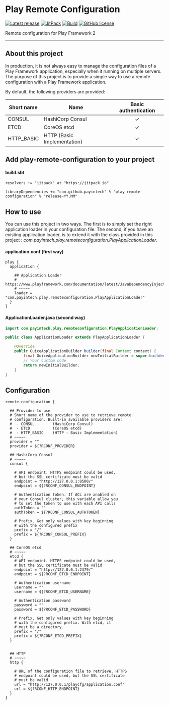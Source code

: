 # Play Remote Configuration


[![Latest release](https://img.shields.io/badge/latest_release-17.12-orange.svg)](https://github.com/payintech/play-remote-configuration/releases)
[![JitPack](https://jitpack.io/v/payintech/play-remote-configuration.svg)](https://jitpack.io/#payintech/play-remote-configuration)
[![Build](https://img.shields.io/travis-ci/payintech/play-remote-configuration.svg?branch=master&style=flat)](https://travis-ci.org/payintech/play-remote-configuration)
[![GitHub license](https://img.shields.io/badge/license-MIT-blue.svg)](https://raw.githubusercontent.com/payintech/play-remote-configuration/master/LICENSE)

Remote configuration for Play Framework 2
*****

## About this project
In production, it is not always easy to manage the configuration files of a
Play Framework application, especially when it running on multiple servers.
The purpose of this project is to provide a simple way to use a remote
configuration with a Play Framework application.


By default, the following providers are provided:

| Short name | Name                        |  Basic authentication  |
|------------|-----------------------------|:----------------------:|
| CONSUL     | HashiCorp Consul            |           ✓            |
| ETCD       | CoreOS etcd                 |           ✓            |
| HTTP_BASIC | HTTP (Basic Implementation) |           ✓            |


## Add play-remote-configuration to your project

#### build.sbt

```sbtshell
resolvers += "jitpack" at "https://jitpack.io"

libraryDependencies += "com.github.payintech" % "play-remote-configuration" % "release~YY.MM"
```


## How to use

You can use this project in two ways. The first is to simply set the right
application loader in your configuration file. The second, if you have an
existing application loader, is to extend it with the class provided in this
project : _com.payintech.play.remoteconfiguration.PlayApplicationLoader_.

#### application.conf (first way)

```hocon
play {
  application {

    ## Application Loader
    # https://www.playframework.com/documentation/latest/JavaDependencyInjection
    # ~~~~~
    loader = "com.payintech.play.remoteconfiguration.PlayApplicationLoader"
  }
}
```


#### ApplicationLoader.java (second way)

```java
import com.payintech.play.remoteconfiguration.PlayApplicationLoader;

public class ApplicationLoader extends PlayApplicationLoader {

    @Override
    public GuiceApplicationBuilder builder(final Context context) {
        final GuiceApplicationBuilder newInitialBuilder = super.builder();
        // Your custom code
        return newInitialBuilder;
    }
}
```


## Configuration

```hocon
remote-configuration {

  ## Provider to use
  # Short name of the provider to use to retrieve remote
  # configuration. Built-in available providers are:
  #  - CONSUL        (HashiCorp Consul)
  #  - ETCD          (CoreOS etcd)
  #  - HTTP_BASIC    (HTTP - Basic Implementation)
  # ~~~~~
  provider = ""
  provider = ${?RCONF_PROVIDER}

  ## HashiCorp Consul
  # ~~~~~
  consul {

    # API endpoint. HTTPS endpoint could be used,
    # but the SSL certificate must be valid
    endpoint = "http://127.0.0.1:8500/"
    endpoint = ${?RCONF_CONSUL_ENDPOINT}

    # Authentication token. If ACL are anabled on
    # your Consul cluster, this variable allow you
    # to set the token to use with each API calls
    authToken = ""
    authToken = ${?RCONF_CONSUL_AUTHTOKEN}

    # Prefix. Get only values with key beginning
    # with the configured prefix
    prefix = "/"
    prefix = ${?RCONF_CONSUL_PREFIX}
  }

  ## CoreOS etcd
  # ~~~~~
  etcd {
    # API endpoint. HTTPS endpoint could be used,
    # but the SSL certificate must be valid
    endpoint = "http://127.0.0.1:2379/"
    endpoint = ${?RCONF_ETCD_ENDPOINT}

    # Authentication username
    username = ""
    username = ${?RCONF_ETCD_USERNAME}

    # Authentication password
    password = ""
    password = ${?RCONF_ETCD_PASSWORD}

    # Prefix. Get only values with key beginning
    # with the configured prefix. With etcd, it
    # must be a directory.
    prefix = "/"
    prefix = ${?RCONF_ETCD_PREFIX}
  }


  ## HTTP
  # ~~~~~
  http {

    # URL of the configuration file to retrieve. HTTPS
    # endpoint could be used, but the SSL certificate
    # must be valid
    url = "http://127.0.0.1/playcfg/application.conf"
    url = ${?RCONF_HTTP_ENDPOINT}
  }
}
```
